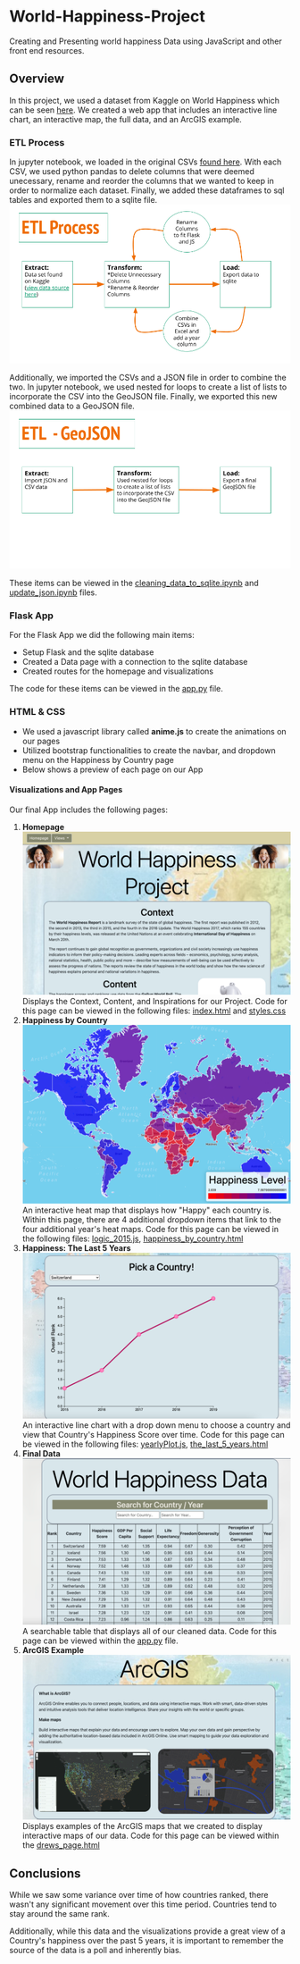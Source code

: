 # World-Happiness-Project
Creating and Presenting world happiness Data using JavaScript and other front end resources.

## Overview
In this project, we used a dataset from Kaggle on World Happiness which can be seen [here](https://www.kaggle.com/unsdsn/world-happiness). We created a web app that includes an interactive line chart, an interactive map, the full data, and an ArcGIS example.

### ETL Process
In jupyter notebook, we loaded in the original CSVs [found here](Data). With each CSV, we used python pandas to delete columns that were deemed unecessary, rename and reorder the columns that we wanted to keep in order to normalize each dataset. Finally, we added these dataframes to sql tables and exported them to a sqlite file. ![ETL](images/ETL_Process.png)

Additionally, we imported the CSVs and a JSON file in order to combine the two. In jupyter notebook, we used nested for loops to create a list of lists to incorporate the CSV into the GeoJSON file. Finally, we exported this new combined data to a GeoJSON file. ![ETL_GeoJSON](images/ETL_GeoJSON.png)

These items can be viewed in the [cleaning_data_to_sqlite.ipynb](cleaning_data_to_sqlite.ipynb) and [update_json.ipynb](update_json.ipynb) files.

### Flask App
For the Flask App we did the following main items:
* Setup Flask and the sqlite database
* Created a Data page with a connection to the sqlite database
* Created routes for the homepage and visualizations

The code for these items can be viewed in the [app.py](app.py) file.

### HTML & CSS
* We used a javascript library called **anime.js** to create the animations on our pages
* Utilized bootstrap functionalities to create the navbar, and dropdown menu on the Happiness by Country page
* Below shows a preview of each page on our App

#### Visualizations and App Pages
Our final App includes the following pages:
1. **Homepage** ![Homepage](images/homepage.png)
    Displays the Context, Content, and Inspirations for our Project.
    Code for this page can be viewed in the following files: [index.html](templates/index.html) and [styles.css](static/css/styles.css)
2. **Happiness by Country** ![happiness_by_country](images/happiness_by_country.png) 
    An interactive heat map that displays how "Happy" each country is. Within this page, there are 4 additional dropdown items that link to the four additional year's heat maps.
    Code for this page can be viewed in the following files: [logic_2015.js](static/js/logic_2015.js), [happiness_by_country.html](templates/happiness_by_country.html)
3. **Happiness: The Last 5 Years** ![happiness_last_5_years](images/happiness_last_5_years.png)
    An interactive line chart with a drop down menu to choose a country and view that Country's Happiness Score over time.
    Code for this page can be viewed in the following files: [yearlyPlot.js](static/js/yearlyPlot.js), [the_last_5_years.html](templates/the_last_5_years.html)
4. **Final Data** ![final_data](images/raw_data.png)
    A searchable table that displays all of our cleaned data.
    Code for this page can be viewed within the [app.py](app.py) file. 
5. **ArcGIS Example** ![arcGIS](images/arcGIS.png)
    Displays examples of the ArcGIS maps that we created to display interactive maps of our data.
    Code for this page can be viewed within the [drews_page.html](templates/drews_page.html)

## Conclusions
While we saw some variance over time of how countries ranked, there wasn't any significant movement over this time period. Countries tend to stay around the same rank.

Additionally, while this data and the visualizations provide a great view of a Country's happiness over the past 5 years, it is important to remember the source of the data is a poll and inherently bias.